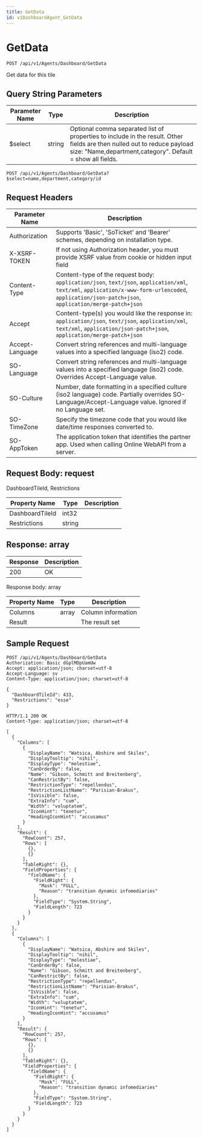 ```yaml
---
title: GetData
id: v1DashboardAgent_GetData
---
```


# GetData

```http
POST /api/v1/Agents/Dashboard/GetData
```

Get data for this tile







## Query String Parameters

| Parameter Name | Type |  Description |
|----------------|------|--------------|
| $select | string |  Optional comma separated list of properties to include in the result. Other fields are then nulled out to reduce payload size: "Name,department,category". Default = show all fields. |

```http
POST /api/v1/Agents/Dashboard/GetData?$select=name,department,category/id
```


## Request Headers

| Parameter Name | Description |
|----------------|-------------|
| Authorization  | Supports 'Basic', 'SoTicket' and 'Bearer' schemes, depending on installation type. |
| X-XSRF-TOKEN   | If not using Authorization header, you must provide XSRF value from cookie or hidden input field |
| Content-Type | Content-type of the request body: `application/json`, `text/json`, `application/xml`, `text/xml`, `application/x-www-form-urlencoded`, `application/json-patch+json`, `application/merge-patch+json` |
| Accept         | Content-type(s) you would like the response in: `application/json`, `text/json`, `application/xml`, `text/xml`, `application/json-patch+json`, `application/merge-patch+json` |
| Accept-Language | Convert string references and multi-language values into a specified language (iso2) code. |
| SO-Language | Convert string references and multi-language values into a specified language (iso2) code. Overrides Accept-Language value. |
| SO-Culture | Number, date formatting in a specified culture (iso2 language) code. Partially overrides SO-Language/Accept-Language value. Ignored if no Language set. |
| SO-TimeZone | Specify the timezone code that you would like date/time responses converted to. |
| SO-AppToken | The application token that identifies the partner app. Used when calling Online WebAPI from a server. |

## Request Body: request  

DashboardTileId, Restrictions 

| Property Name | Type |  Description |
|----------------|------|--------------|
| DashboardTileId | int32 |  |
| Restrictions | string |  |


## Response: array



| Response | Description |
|----------------|-------------|
| 200 | OK |

Response body: array

| Property Name | Type |  Description |
|----------------|------|--------------|
| Columns | array | Column information |
| Result |  | The result set |

## Sample Request

```http!
POST /api/v1/Agents/Dashboard/GetData
Authorization: Basic dGplMDpUamUw
Accept: application/json; charset=utf-8
Accept-Language: sv
Content-Type: application/json; charset=utf-8

{
  "DashboardTileId": 433,
  "Restrictions": "esse"
}
```

```http_
HTTP/1.1 200 OK
Content-Type: application/json; charset=utf-8

[
  {
    "Columns": [
      {
        "DisplayName": "Watsica, Abshire and Skiles",
        "DisplayTooltip": "nihil",
        "DisplayType": "molestiae",
        "CanOrderBy": false,
        "Name": "Gibson, Schmitt and Breitenberg",
        "CanRestrictBy": false,
        "RestrictionType": "repellendus",
        "RestrictionListName": "Parisian-Brakus",
        "IsVisible": false,
        "ExtraInfo": "cum",
        "Width": "voluptatem",
        "IconHint": "tenetur",
        "HeadingIconHint": "accusamus"
      }
    ],
    "Result": {
      "RowCount": 257,
      "Rows": [
        {},
        {}
      ],
      "TableRight": {},
      "FieldProperties": {
        "fieldName": {
          "FieldRight": {
            "Mask": "FULL",
            "Reason": "transition dynamic infomediaries"
          },
          "FieldType": "System.String",
          "FieldLength": 723
        }
      }
    }
  },
  {
    "Columns": [
      {
        "DisplayName": "Watsica, Abshire and Skiles",
        "DisplayTooltip": "nihil",
        "DisplayType": "molestiae",
        "CanOrderBy": false,
        "Name": "Gibson, Schmitt and Breitenberg",
        "CanRestrictBy": false,
        "RestrictionType": "repellendus",
        "RestrictionListName": "Parisian-Brakus",
        "IsVisible": false,
        "ExtraInfo": "cum",
        "Width": "voluptatem",
        "IconHint": "tenetur",
        "HeadingIconHint": "accusamus"
      }
    ],
    "Result": {
      "RowCount": 257,
      "Rows": [
        {},
        {}
      ],
      "TableRight": {},
      "FieldProperties": {
        "fieldName": {
          "FieldRight": {
            "Mask": "FULL",
            "Reason": "transition dynamic infomediaries"
          },
          "FieldType": "System.String",
          "FieldLength": 723
        }
      }
    }
  }
]
```